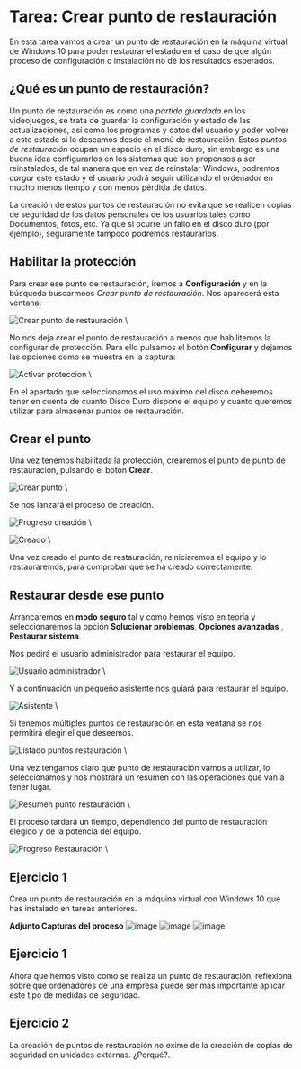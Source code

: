 
# Tarea: Crear punto de restauración

En esta tarea vamos a crear un punto de restauración en la máquina virtual de Windows 10 para poder restaurar el estado en el caso de que algún proceso de configuración o instalación no dé los resultados esperados.

## ¿Qué es un punto de restauración?

Un punto de restauración es como una *partida guardada* en los videojuegos, se trata de guardar la configuración y estado de las actualizaciones, así como los programas y datos del usuario y poder volver a este estado si lo deseamos desde el menú de restauración. Estos *puntos de restauración* ocupan un espacio en el disco duro, sin embargo es una buena idea configurarlos en los sistemas que son propensos a ser reinstalados, de tal manera que en vez de reinstalar Windows, podremos *cargar* este estado y el usuario podrá seguir utilizando el ordenador en mucho menos tiempo y con menos pérdida de datos. 

La creación de estos puntos de restauración no evita que se realicen copias de seguridad de los datos personales de los usuarios tales como Documentos, fotos, etc. Ya que si ocurre un fallo en el disco duro (por ejemplo), seguramente tampoco podremos restaurarlos.

## Habilitar la protección

Para crear ese punto de restauración, iremos a **Configuración** y en la búsqueda buscarmeos *Crear punto de restauración*. Nos aparecerá esta ventana:

![Crear punto de restauración](CrearPuntoRestauracion_072559.png)
\ 

No nos deja crear el punto de restauración a menos que habilitemos la configurar de protección. Para ello pulsamos el botón **Configurar** y dejamos las opciones como se muestra en la captura:


![Activar proteccion](CrearPuntoRestauracion_072637.png)
\ 

En el apartado que seleccionamos el uso máximo del disco deberemos tener en cuenta de cuanto Disco Duro dispone el equipo y cuanto queremos utilizar para almacenar puntos de restauración.

## Crear el punto

Una vez tenemos habilitada la protección, crearemos el punto de punto de restauración, pulsando el botón **Crear**.

![Crear punto](CrearPuntoRestauracion_072711.png)
\ 

Se nos lanzará el proceso de creación.

![Progreso creación](CrearPuntoRestauracion_072741.png)
\ 

![Creado](CrearPuntoRestauracion_072752.png)
\ 

Una vez creado el punto de restauración, reiniciaremos el equipo y lo restauraremos, para comprobar que se ha creado correctamente.

## Restaurar desde ese punto

Arrancaremos en **modo seguro** tal y como hemos visto en teoría y seleccionaremos la opción **Solucionar problemas**, **Opciones avanzadas** , **Restaurar sistema**.

Nos pedirá el usuario administrador para restaurar el equipo.

![Usuario administrador](CrearPuntoRestauracion_072916.png)
\ 

Y a continuación un pequeño asistente nos guiará para restaurar el equipo.

![Asistente](CrearPuntoRestauracion_072935.png)
\ 

Si tenemos múltiples puntos de restauración en esta ventana se nos permitirá elegir el que deseemos. 

![Listado puntos restauración](CrearPuntoRestauracion_072954.png)
\ 

Una vez tengamos claro que punto de restauración vamos a utilizar, lo seleccionamos y nos mostrará un resumen con las operaciones que van a tener lugar.

![Resumen punto restauración](CrearPuntoRestauracion_073006.png)
\ 

El proceso tardará un tiempo, dependiendo del punto de restauración elegido y de la potencia del equipo.

![Progreso Restauración](CrearPuntoRestauracion_073020.png)
\ 

## Ejercicio 1

Crea un punto de restauración en la máquina virtual con Windows 10 que has instalado en tareas anteriores.

**Adjunto Capturas del proceso**
![image](https://github.com/tizixpk/InstalacionWindows.Lab6/assets/170434202/cc71d6d7-226e-452d-9824-a7fcb200ee3f)
![image](https://github.com/tizixpk/InstalacionWindows.Lab6/assets/170434202/9a237a46-c7e2-40d7-869d-13acdb4b62cb)
![image](https://github.com/tizixpk/InstalacionWindows.Lab6/assets/170434202/cc2635f9-f3fc-43b9-8a1d-ee84a15b640d)


## Ejercicio 1

Ahora que hemos visto como se realiza un punto de restauración, reflexiona sobre qué ordenadores de una empresa puede ser más importante aplicar este tipo de medidas de seguridad.


## Ejercicio 2

La creación de puntos de restauración no exime de la creación de copias de seguridad en unidades externas. ¿Porqué?.

